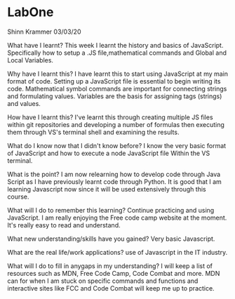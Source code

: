 # LabOne
Shinn Krammer
03/03/20

What have I learnt?
This week I learnt the history and basics of JavaScript. Specifically how to setup a .JS file,mathematical commands and Global and Local Variables. 

Why have I learnt this?
I have learnt this to start using JavaScript at my main format of code. Setting up a JavaScript file is essential to begin writing its code. Mathematical symbol commands are important for connecting strings and formulating values. Variables are the basis for assigning tags (strings) and values.

How have I learnt this?
I've learnt this through creating multiple JS files within git repositories  and developing  a number of formulas then executing them through VS's terminal shell and examining the results.   

What do I know now that I didn't know before?
I know the very basic format of JavaScript and how to execute a node JavaScript file Within  the VS terminal.

What is the point?
I am now relearning how to  develop code through Java Script as I have previously learnt code through Python. It is good that I am learning Javascript now since it will be used extensively through this course.

What will I do to remember this learning?
Continue practicing and using JavaScript. I am really enjoying the Free code camp website at the moment. It's really easy to read and understand.

What new understanding/skills have you gained?
Very basic Javascript.

What are the real life/work applications?
use of Javascript in the IT industry. 

What will I do to fill in anygaps in my understanding?
I will keep a list of resources such as MDN, Free Code Camp, Code Combat and more. MDN can for when I am stuck on specific commands and functions and interactive sites like FCC and Code Combat will keep me up to practice.

